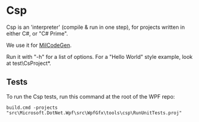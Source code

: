 # Csp
Csp is an 'interpreter' (compile & run in one step), for projects written in either C#, or "C# Prime".

We use it for [MilCodeGen](../../codegen/mcg/README.md).

Run it with "-h" for a list of options.
For a "Hello World" style example, look at test\CsProject\*.

## Tests
To run the Csp tests, run this command at the root of the WPF repo:
```
build.cmd -projects "src\Microsoft.DotNet.Wpf\src\WpfGfx\tools\csp\RunUnitTests.proj"
```